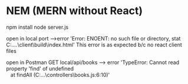 # NEM (MERN without React)

npm install
node server.js

open in local port -->error 'Error: ENOENT: no such file or directory, stat C:....\client\build\index.html'
This error is as expected b/c no react client files

open in Postman
GET local/api/books --> error 'TypeError: Cannot read property &#39;find&#39; of undefined<br> &nbsp; &nbsp;at findAll (C:\...\controllers\books.js:6:10)'
